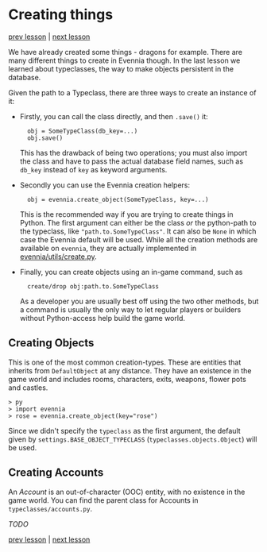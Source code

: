 # Creating things

[prev lesson](Learning-Typeclasses) | [next lesson](Searching-Things)

We have already created some things - dragons for example. There are many different things to create
in Evennia though. In the last lesson we learned about typeclasses, the way to make objects persistent in the database.

Given the path to a Typeclass, there are three ways to create an instance of it:

- Firstly, you can call the class directly, and then `.save()` it:

        obj = SomeTypeClass(db_key=...)
        obj.save()

   This has the drawback of being two operations; you must also import the class and have to pass 
   the actual database field names, such as `db_key`  instead of `key` as keyword arguments.
- Secondly you can use the Evennia creation helpers:

        obj = evennia.create_object(SomeTypeClass, key=...)

   This is the recommended way if you are trying to create things in Python. The first argument can either be 
   the class _or_ the python-path to the typeclass, like `"path.to.SomeTypeClass"`. It can also be `None` in which 
   case the Evennia default will be used. While all the creation methods
   are available on `evennia`, they are actually implemented in [evennia/utils/create.py](api:evennia.utils.create).
- Finally, you can create objects using an in-game command, such as

        create/drop obj:path.to.SomeTypeClass

  As a developer you are usually best off using the two other methods, but a command is usually the only way 
  to let regular players or builders without Python-access help build the game world. 
  
## Creating Objects

This is one of the most common creation-types. These are entities that inherits from `DefaultObject` at any distance.
They have an existence in the game world and includes rooms, characters, exits, weapons, flower pots and castles.

    > py
    > import evennia 
    > rose = evennia.create_object(key="rose")

Since we didn't specify the `typeclass` as the first argument, the default given by `settings.BASE_OBJECT_TYPECLASS` 
(`typeclasses.objects.Object`) will be used. 

## Creating Accounts

An _Account_ is an out-of-character (OOC) entity, with no existence in the game world. 
You can find the parent class for Accounts in `typeclasses/accounts.py`. 

_TODO_


[prev lesson](Learning-Typeclasses) | [next lesson](Searching-Things)

